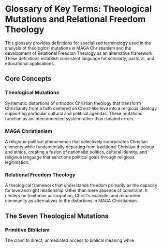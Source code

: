 # Glossary of Key Terms: Theological Mutations and Relational Freedom Theology

This glossary provides definitions for specialized terminology used in the analysis of theological mutations in MAGA Christianism and the development of Relational Freedom Theology as an alternative framework. These definitions establish consistent language for scholarly, pastoral, and educational applications.

## Core Concepts

### Theological Mutations
Systematic distortions of orthodox Christian theology that transform Christianity from a faith centered on Christ-like love into a religious ideology supporting particular cultural and political agendas. These mutations function as an interconnected system rather than isolated errors.

### MAGA Christianism
A religious-political phenomenon that selectively incorporates Christian elements while fundamentally departing from traditional Christian theology and ethics, creating a fusion of nationalist politics, cultural identity, and religious language that sanctions political goals through religious legitimation.

### Relational Freedom Theology
A theological framework that understands freedom primarily as the capacity for love and right relationship rather than mere absence of constraint. It centers on trinitarian participation, Christ's example, and reconciled community as alternatives to the distortions in MAGA Christianism.

## The Seven Theological Mutations

### Primitive Biblicism
The claim to direct, unmediated access to biblical meaning while